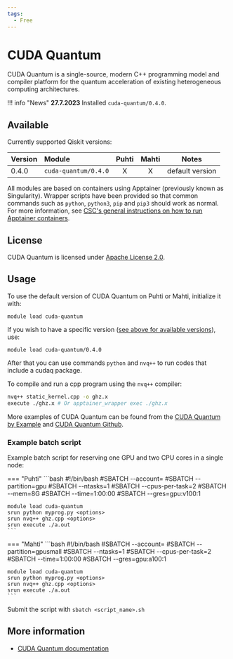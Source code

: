 ```yaml
---
tags:
  - Free
---
```


# CUDA Quantum

CUDA Quantum is a single-source, modern C++ programming model and compiler platform 
for the quantum acceleration of existing heterogeneous computing architectures.

!!! info "News"
     **27.7.2023** Installed `cuda-quantum/0.4.0`.

## Available

Currently supported Qiskit versions:

| Version | Module               | Puhti | Mahti | Notes           |
|:--------|:---------------------|:-----:|:-----:|-----------------|
| 0.4.0  | `cuda-quantum/0.4.0`  | X     | X     | default version |

All modules are based on containers using Apptainer (previously known as Singularity).
Wrapper scripts have been provided so that common commands such as `python`,
`python3`, `pip` and `pip3` should work as normal. For more information, see
[CSC's general instructions on how to run Apptainer containers](../computing/containers/run-existing.md).

## License

CUDA Quantum is licensed under
[Apache License 2.0](https://github.com/Qiskit/qiskit-metapackage/blob/master/LICENSE.txt).

## Usage

To use the default version of CUDA Quantum on Puhti or Mahti, initialize
it with:

```text
module load cuda-quantum
```

If you wish to have a specific version ([see above for available
versions](#available)), use:
```text
module load cuda-quantum/0.4.0
```

After that you can use commands `python` and `nvq++` to run codes that include a cudaq package. 

To compile and run a cpp program using the `nvq++` compiler:
```bash
nvq++ static_kernel.cpp -o ghz.x
execute ./ghz.x # Or apptainer_wrapper exec ./ghz.x
```

More examples of CUDA Quantum can be found from the 
[CUDA Quantum by Example](https://nvidia.github.io/cuda-quantum/latest/using/examples.html) and [CUDA Quantum Github](https://github.com/NVIDIA/cuda-quantum/tree/main/docs/sphinx/examples).

### Example batch script

Example batch script for reserving one GPU and two CPU cores in a single node:

=== "Puhti"
    ```bash
    #!/bin/bash
    #SBATCH --account=<project>
    #SBATCH --partition=gpu
    #SBATCH --ntasks=1
    #SBATCH --cpus-per-task=2
    #SBATCH --mem=8G
    #SBATCH --time=1:00:00
    #SBATCH --gres=gpu:v100:1
        
    module load cuda-quantum
    srun python myprog.py <options>
    srun nvq++ ghz.cpp <options>
    srun execute ./a.out
    ```

=== "Mahti"
    ```bash
    #!/bin/bash
    #SBATCH --account=<project>
    #SBATCH --partition=gpusmall
    #SBATCH --ntasks=1
    #SBATCH --cpus-per-task=2
    #SBATCH --time=1:00:00
    #SBATCH --gres=gpu:a100:1
    
    module load cuda-quantum
    srun python myprog.py <options>
    srun nvq++ ghz.cpp <options>
    srun execute ./a.out
    ```


Submit the script with `sbatch <script_name>.sh`

## More information

- [CUDA Quantum documentation](https://nvidia.github.io/cuda-quantum/latest/index.html)
